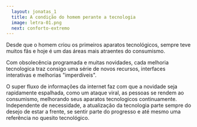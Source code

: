 ```yaml
---
  layout: jonatas_1
  title: A condição do homem perante a tecnologia
  image: letra-01.png
  next: conforto-extremo
---
```


Desde que o homem criou os primeiros aparatos tecnológicos, sempre teve muitos fãs e hoje é um das áreas mais atraentes do consumismo.

Com obsolecência programada e muitas novidades, cada melhoria tecnologica traz consigo uma série de novos recursos, interfaces interativas e melhorias "imperdíveis".

O super fluxo de informações da internet faz com que a novidade seja rapidamente espalhada, como um ataque viral, as pessoas se rendem ao consumismo, melhorando seus aparatos tecnologicos continuamente. Independente de necessidade, a atualização da tecnologia parte sempre do desejo de estar a frente, se sentir parte do progresso e até mesmo uma referência no quesito tecnológico.
